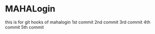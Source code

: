 # MAHALogin
this is for git hooks  of mahalogin
1st commit
2nd commit
3rd commit
4th commit
5th commit



